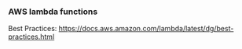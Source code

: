 ### AWS lambda functions
Best Practices: https://docs.aws.amazon.com/lambda/latest/dg/best-practices.html 
